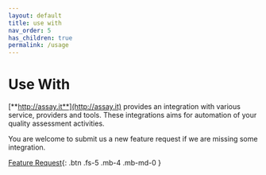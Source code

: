 ```yaml
---
layout: default
title: use with
nav_order: 5
has_children: true
permalink: /usage
---
```


# Use With

[**http://assay.it**](http://assay.it) provides an integration with various service, providers and tools. These integrations aims for automation of your quality assessment activities.

You are welcome to submit us a new feature request if we are missing some integration. 

[Feature Request](https://github.com/assay-it/assay-it.github.io/issues/new){: .btn .fs-5 .mb-4 .mb-md-0 }

